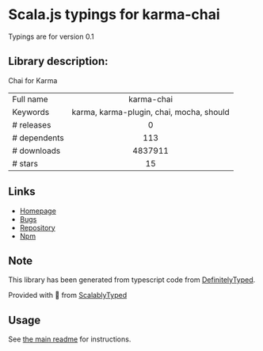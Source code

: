
# Scala.js typings for karma-chai

Typings are for version 0.1

## Library description:
Chai for Karma

|                    |                 |
| ------------------ | :-------------: |
| Full name          | karma-chai |
| Keywords           | karma, karma-plugin, chai, mocha, should |
| # releases         | 0 |
| # dependents       | 113 |
| # downloads        | 4837911 |
| # stars            | 15 |

## Links
- [Homepage](http://xdissent.github.io/karma-chai)
- [Bugs](https://github.com/xdissent/karma-chai/issues)
- [Repository](https://github.com/xdissent/karma-chai)
- [Npm](https://www.npmjs.com/package/karma-chai)
    


## Note
This library has been generated from typescript code from [DefinitelyTyped](https://definitelytyped.org).

Provided with :purple_heart: from [ScalablyTyped](https://github.com/oyvindberg/ScalablyTyped)

## Usage
See [the main readme](../../readme.md) for instructions.


